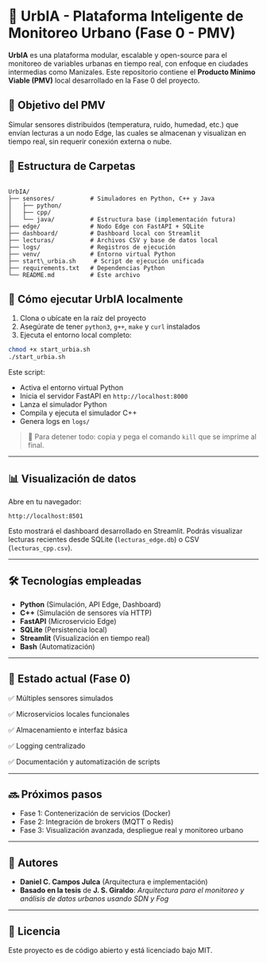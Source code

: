 # 🌆 UrbIA - Plataforma Inteligente de Monitoreo Urbano (Fase 0 - PMV)

**UrbIA** es una plataforma modular, escalable y open-source para el monitoreo de variables urbanas en tiempo real, con enfoque en ciudades intermedias como Manizales. Este repositorio contiene el **Producto Mínimo Viable (PMV)** local desarrollado en la Fase 0 del proyecto.

## 📌 Objetivo del PMV

Simular sensores distribuidos (temperatura, ruido, humedad, etc.) que envían lecturas a un nodo Edge, las cuales se almacenan y visualizan en tiempo real, sin requerir conexión externa o nube.

## 🧱 Estructura de Carpetas

```

UrbIA/
├── sensores/          # Simuladores en Python, C++ y Java
│   ├── python/
│   ├── cpp/
│   └── java/          # Estructura base (implementación futura)
├── edge/              # Nodo Edge con FastAPI + SQLite
├── dashboard/         # Dashboard local con Streamlit
├── lecturas/          # Archivos CSV y base de datos local
├── logs/              # Registros de ejecución
├── venv/              # Entorno virtual Python
├── start\_urbia.sh     # Script de ejecución unificada
├── requirements.txt   # Dependencias Python
└── README.md          # Este archivo

````

## 🚀 Cómo ejecutar UrbIA localmente

1. Clona o ubícate en la raíz del proyecto
2. Asegúrate de tener `python3`, `g++`, `make` y `curl` instalados
3. Ejecuta el entorno local completo:

```bash
chmod +x start_urbia.sh
./start_urbia.sh
````

Este script:

* Activa el entorno virtual Python
* Inicia el servidor FastAPI en `http://localhost:8000`
* Lanza el simulador Python
* Compila y ejecuta el simulador C++
* Genera logs en `logs/`

> 🧼 Para detener todo: copia y pega el comando `kill` que se imprime al final.

---

## 📊 Visualización de datos

Abre en tu navegador:

```
http://localhost:8501
```

Esto mostrará el dashboard desarrollado en Streamlit. Podrás visualizar lecturas recientes desde SQLite (`lecturas_edge.db`) o CSV (`lecturas_cpp.csv`).

---

## 🛠️ Tecnologías empleadas

* **Python** (Simulación, API Edge, Dashboard)
* **C++** (Simulación de sensores vía HTTP)
* **FastAPI** (Microservicio Edge)
* **SQLite** (Persistencia local)
* **Streamlit** (Visualización en tiempo real)
* **Bash** (Automatización)

---

## 🧪 Estado actual (Fase 0)

✅ Múltiples sensores simulados

✅ Microservicios locales funcionales

✅ Almacenamiento e interfaz básica

✅ Logging centralizado

✅ Documentación y automatización de scripts

---

## 🔜 Próximos pasos

* Fase 1: Contenerización de servicios (Docker)
* Fase 2: Integración de brokers (MQTT o Redis)
* Fase 3: Visualización avanzada, despliegue real y monitoreo urbano

---

## 👥 Autores

* **Daniel C. Campos Julca** (Arquitectura e implementación)
* **Basado en la tesis** de **J. S. Giraldo**: *Arquitectura para el monitoreo y análisis de datos urbanos usando SDN y Fog*

---

## 📖 Licencia

Este proyecto es de código abierto y está licenciado bajo MIT.